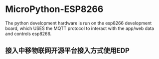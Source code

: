 # MicroPython-ESP8266
The python development hardware is run on the esp8266 development board, which USES the MQTT protocol to interact with the app/web data and controls esp8266.


## 接入中移物联网开源平台接入方式使用EDP
